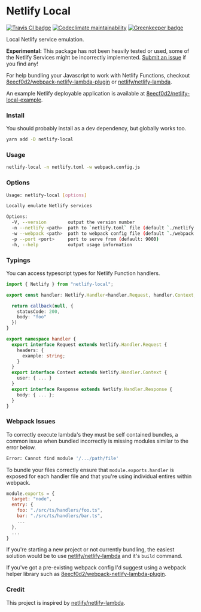 # Netlify Local

[![Travis CI badge](https://travis-ci.org/8eecf0d2/netlify-local.svg?branch=master)](https://travis-ci.org/8eecf0d2/netlify-local)
[![Codeclimate maintainability](https://img.shields.io/codeclimate/maintainability-percentage/8eecf0d2/netlify-local.svg)](https://codeclimate.com/github/8eecf0d2/netlify-local)
[![Greenkeeper badge](https://badges.greenkeeper.io/8eecf0d2/netlify-local.svg)](https://greenkeeper.io/)

Local Netlify service emulation.

**Experimental:** This package has not been heavily tested or used, some of the Netlify Services might be incorrectly implemented. [Submit an issue](https://github.com/8eecf0d2/netlify-local/issues) if you find any!

For help bundling your Javascript to work with Netlify Functions, checkout [8eecf0d2/webpack-netlify-lambda-plugin](https://github.com/8eecf0d2/webpack-netlify-lambda-plugin) or [netlify/netlify-lambda](https://github.com/netlify/netlify-lambda).

An example Netlify deployable application is available at [8eecf0d2/netlify-local-example](https://github.com/8eecf0d2/netlify-local-example).

### Install

You should probably install as a dev dependency, but globally works too.
```bash
yarn add -D netlify-local
```

### Usage

```bash
netlify-local -n netlify.toml -w webpack.config.js
```

### Options
```bash
Usage: netlify-local [options]

Locally emulate Netlify services

Options:
  -V, --version        output the version number
  -n --netlify <path>  path to `netlify.toml` file (default `./netlify.toml`)
  -w --webpack <path>  path to webpack config file (default `./webpack.config.js`)
  -p --port <port>     port to serve from (default: 9000)
  -h, --help           output usage information
```

### Typings

You can access typescript types for Netlify Function handlers.
```ts
import { Netlify } from "netlify-local";

export const handler: Netlify.Handler<handler.Request, handler.Context, handler.Response> = (request, context, callback) => {

  return callback(null, {
    statusCode: 200,
    body: "foo"
  })
}

export namespace handler {
  export interface Request extends Netlify.Handler.Request {
    headers: {
      example: string;
    }
  }
  export interface Context extends Netlify.Handler.Context {
    user: { ... }
  }
  export interface Response extends Netlify.Handler.Response {
    body: { ... };
  }
}
```

### Webpack Issues

To correctly execute lambda's they must be self contained bundles, a common issue when bundled incorrectly is missing modules similar to the error below.

```bash
Error: Cannot find module '/.../path/file'
```

To bundle your files correctly ensure that `module.exports.handler` is exposed for each handler file and that you're using individual entires within webpack.

```js
module.exports = {
  target: "node",
  entry: {
    foo: "./src/ts/handlers/foo.ts",
    bar: "./src/ts/handlers/bar.ts",
    ...
  },
  ...
}
```

If you're starting a new project or not currently bundling, the easiest solution would be to use [netlify/netlify-lambda](https://github.com/netlify/netlify-lambda) and it's `build` command.

If you've got a pre-existing webpack config I'd suggest using a webpack helper library such as [8eecf0d2/webpack-netlify-lambda-plugin](https://github.com/8eecf0d2/webpack-netlify-lambda-plugin).

### Credit

This project is inspired by [netlify/netlify-lambda](https://github.com/netlify/netlify-lambda).
